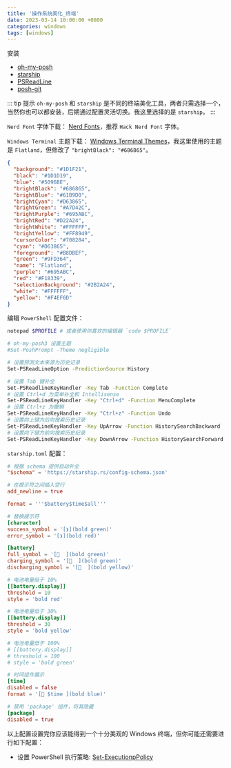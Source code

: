```yaml
---
title: '操作系统美化_终端'
date: 2023-03-14 10:00:00 +0800
categories: windows
tags: [windows]
---
```


安装

- [oh-my-posh](https://ohmyposh.dev/)
- [starship](https://starship.rs/)
- [PSReadLine](https://github.com/PowerShell/PSReadLine)
- [posh-git](https://github.com/dahlbyk/posh-git)

::: tip 提示
`oh-my-posh` 和 `starship` 是不同的终端美化工具，两者只需选择一个，当然你也可以都安装，后期通过配置灵活切换。我这里选择的是 `starship`。
:::

`Nerd Font` 字体下载： [Nerd Fonts](https://www.nerdfonts.com/font-downloads)，推荐 `Hack Nerd Font` 字体。

`Windows Terminal` 主题下载： [Windows Terminal Themes](https://windowsterminalthemes.dev/)，我这里使用的主题是 `Flatland`，但修改了 `"brightBlack": "#686865"`。

```json
{
  "background": "#1D1F21",
  "black": "#1D1D19",
  "blue": "#5096BE",
  "brightBlack": "#686865",
  "brightBlue": "#61B9D0",
  "brightCyan": "#D63865",
  "brightGreen": "#A7D42C",
  "brightPurple": "#695ABC",
  "brightRed": "#D22A24",
  "brightWhite": "#FFFFFF",
  "brightYellow": "#FF8949",
  "cursorColor": "#708284",
  "cyan": "#D63865",
  "foreground": "#B8DBEF",
  "green": "#9FD364",
  "name": "Flatland",
  "purple": "#695ABC",
  "red": "#F18339",
  "selectionBackground": "#2B2A24",
  "white": "#FFFFFF",
  "yellow": "#F4EF6D"
}
```

编辑 `PowerShell` 配置文件：

```sh
notepad $PROFILE # 或者使用你喜欢的编辑器 `code $PROFILE`
```

```sh
# oh-my-posh3 设置主题
#Set-PoshPrompt -Theme negligible

# 设置预测文本来源为历史记录
Set-PSReadLineOption -PredictionSource History

# 设置 Tab 键补全
Set-PSReadlineKeyHandler -Key Tab -Function Complete
# 设置 Ctrl+d 为菜单补全和 Intellisense
Set-PSReadLineKeyHandler -Key "Ctrl+d" -Function MenuComplete
# 设置 Ctrl+z 为撤销
Set-PSReadLineKeyHandler -Key "Ctrl+z" -Function Undo
# 设置向上键为后向搜索历史记录
Set-PSReadLineKeyHandler -Key UpArrow -Function HistorySearchBackward
# 设置向下键为前向搜索历史纪录
Set-PSReadLineKeyHandler -Key DownArrow -Function HistorySearchForward
```

`starship.toml` 配置：

```toml
# 根据 schema 提供自动补全
"$schema" = 'https://starship.rs/config-schema.json'

# 在提示符之间插入空行
add_newline = true

format = '''$battery$time$all'''

# 替换提示符
[character]
success_symbol = '[❯](bold green)'
error_symbol = '[❯](bold red)'

[battery]
full_symbol = '[  ](bold green)'
charging_symbol = '[  ](bold green)'
discharging_symbol = '[  ](bold yellow)'

# 电池电量低于 10%
[[battery.display]]
threshold = 10
style = 'bold red'

# 电池电量低于 30%
[[battery.display]]
threshold = 30
style = 'bold yellow'

# 电池电量低于 100%
# [[battery.display]]
# threshold = 100
# style = 'bold green'

# 时间组件展示
[time]
disabled = false
format = '[ $time ](bold blue)'

# 禁用 'package' 组件，将其隐藏
[package]
disabled = true

```

以上配置设置完你应该能得到一个十分美观的 Windows 终端，但你可能还需要进行如下配置：

- 设置 PowerShell 执行策略: [Set-ExecutionpPolicy](https://learn.microsoft.com/zh-cn/powershell/module/microsoft.powershell.security/set-executionpolicy)
